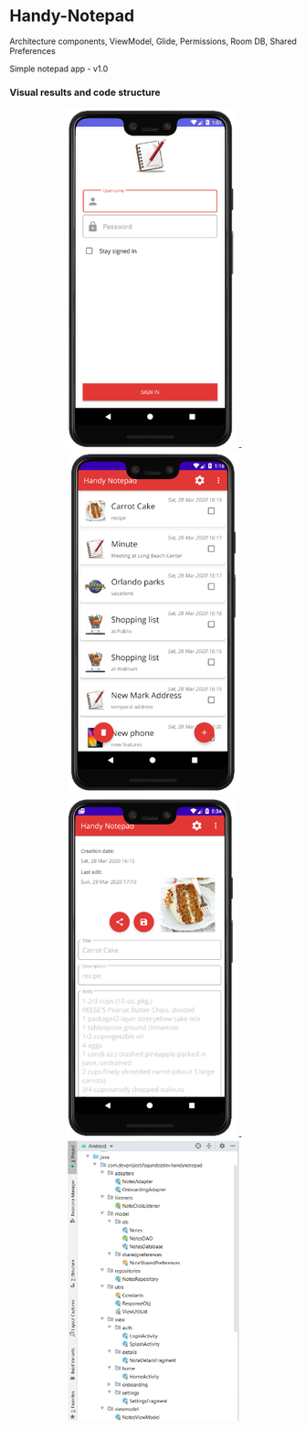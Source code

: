 # Handy-Notepad
Architecture components, ViewModel, Glide, Permissions, Room DB, Shared Preferences

Simple notepad app - v1.0

### Visual results and code structure
<p align="center">
<img src="images/auth2.png" width="300"> - <img src="images/home2.png" width="300"> 
<img src="images/note2.png" width="300"> - <img src="images/structure.png" width="300">
</p>
